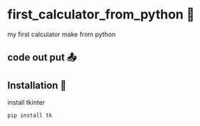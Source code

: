# first_calculator_from_python 🧮
my first calculator make from python

## code out put 📤

## Installation 📩

install tkinter
```bash
pip install tk
```
